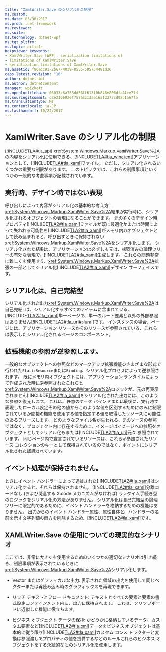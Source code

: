 ```yaml
---
title: "XamlWriter.Save のシリアル化の制限"
ms.custom: 
ms.date: 03/30/2017
ms.prod: .net-framework
ms.reviewer: 
ms.suite: 
ms.technology: dotnet-wpf
ms.tgt_pltfrm: 
ms.topic: article
helpviewer_keywords:
- XamlWriter.Save [WPF], serialization limitations of
- limitations of XamlWriter.Save
- serialization limitations of XamlWriter.Save
ms.assetid: f86acc91-2b67-4039-8555-505734491d36
caps.latest.revision: "10"
author: dotnet-bot
ms.author: dotnetcontent
manager: wpickett
ms.openlocfilehash: 06033c6a753dd567f613f0b848e806dfa14ee77d
ms.sourcegitcommit: c2e216692ef7576a213ae16af2377cd98d1a67fa
ms.translationtype: MT
ms.contentlocale: ja-JP
ms.lasthandoff: 10/22/2017
---
```

# <a name="serialization-limitations-of-xamlwritersave"></a>XamlWriter.Save のシリアル化の制限
[!INCLUDE[TLA#tla_api](../../../../includes/tlasharptla-api-md.md)] <xref:System.Windows.Markup.XamlWriter.Save%2A>の内容をシリアル化に使用できる、[!INCLUDE[TLA#tla_winclient](../../../../includes/tlasharptla-winclient-md.md)]アプリケーションとして、[!INCLUDE[TLA#tla_xaml](../../../../includes/tlasharptla-xaml-md.md)]ファイル。 ただし、シリアル化されるいくつかの重要な制限があります。 このトピックでは、これらの制限事項といくつかの一般的な考慮事項が記載されています。  
  
 
  
<a name="Run_Time__Not_Design_Time_Representation"></a>   
## <a name="run-time-not-design-time-representation"></a>実行時、デザイン時ではない表現  
 呼び出しによって内容がシリアル化の基本的な考え方<xref:System.Windows.Markup.XamlWriter.Save%2A>結果が実行時に、シリアル化されるオブジェクトの表現になることができます。 元の多くのデザイン時プロパティ[!INCLUDE[TLA2#tla_xaml](../../../../includes/tla2sharptla-xaml-md.md)]ファイルが既に最適化かまたは時間によって失われる可能性を[!INCLUDE[TLA2#tla_xaml](../../../../includes/tla2sharptla-xaml-md.md)]がメモリ内のオブジェクトとして読み込まれると、呼び出すときに保持されない<xref:System.Windows.Markup.XamlWriter.Save%2A>をシリアル化します。 シリアル化された結果は、アプリケーションは必ずしも元は、構築済みの論理ツリーの有効な表現で、[!INCLUDE[TLA2#tla_xaml](../../../../includes/tla2sharptla-xaml-md.md)]生成します。 これらの問題非常に難しくを使用する、<xref:System.Windows.Markup.XamlWriter.Save%2A>拡張の一部としてシリアル化[!INCLUDE[TLA2#tla_xaml](../../../../includes/tla2sharptla-xaml-md.md)]デザイン サーフェイスです。  
  
<a name="Serialization_is_Self_Contained"></a>   
## <a name="serialization-is-self-contained"></a>シリアル化は、自己完結型  
 シリアル化された出力<xref:System.Windows.Markup.XamlWriter.Save%2A>は自己完結; は、シリアル化するすべてのアイテムに含まれている、[!INCLUDE[TLA2#tla_xaml](../../../../includes/tla2sharptla-xaml-md.md)]単一ページで、単一のルート要素と以外の外部参照はありません[!INCLUDE[TLA2#tla_uri#plural](../../../../includes/tla2sharptla-urisharpplural-md.md)]です。 インスタンスの場合、ページには、アプリケーション リソースからのリソースが参照されている、これらは表示したシリアル化されるページのコンポーネント。  
  
<a name="Extension_References_are_Dereferenced"></a>   
## <a name="extension-references-are-dereferenced"></a>拡張機能の参照が逆参照します。  
 一般的なオブジェクトへの参照などのマークアップ拡張機能のさまざまな形式で行われた`StaticResource`または`Binding`、シリアル化プロセスによって逆参照されます。 既にメモリ内オブジェクトには、アプリケーション ランタイムによって作成された時に逆参照されたこれらと<xref:System.Windows.Markup.XamlWriter.Save%2A>ロジックが、元の再表示されません[!INCLUDE[TLA2#tla_xaml](../../../../includes/tla2sharptla-xaml-md.md)]をシリアル化された出力には、このような参照を復元します。 これは、任意のデータ バインドまたは最後に、実行時で表現したローカル設定その他の値からこのような値を区別するためにのみに制限されているか間接の機能を使用する値を指定する値を取得したリソースに可能性のあるフリーズします。 どのようなファイル名が失われる、元のソースの参照ではなく、プロジェクト内に存在するために、イメージはイメージへの参照をオブジェクトとしてシリアル化もまたは[!INCLUDE[TLA2#tla_uri](../../../../includes/tla2sharptla-uri-md.md)]元々 参照されています。 同じページ内で宣言されているリソースは、これらが参照されたリソース コレクションのキーとして保持されているのではなく、ポイントにシリアル化された認識されています。  
  
<a name="Event_Handling_is_Not_Preserved"></a>   
## <a name="event-handling-is-not-preserved"></a>イベント処理が保持されません。  
 ときにイベント ハンドラーによって追加された[!INCLUDE[TLA2#tla_xaml](../../../../includes/tla2sharptla-xaml-md.md)]はシリアル化すると、それらは保持されません。 [!INCLUDE[TLA2#tla_xaml](../../../../includes/tla2sharptla-xaml-md.md)]分離コードなし (および関連する X:code メカニズムがなければ) ランタイム手続き型のロジックをシリアル化の方法がありません。 シリアル化は自己完結型の論理ツリーに限定的であるために、イベント ハンドラーを格納するための機能はありません。 出力からのイベント ハンドラー属性、属性自体と、ハンドラーの名前を示す文字列値の両方を削除するため、[!INCLUDE[TLA2#tla_xaml](../../../../includes/tla2sharptla-xaml-md.md)]です。  
  
<a name="Realistic_Scenarios_for_Use_of_XAMLWriter_Save"></a>   
## <a name="realistic-scenarios-for-use-of-xamlwritersave"></a>XAMLWriter.Save の使用についての現実的なシナリオ  
 ここでは、非常に大きくを使用するためのいくつかの適切なシナリオは引き続き、制限事項が表示されているときに<xref:System.Windows.Markup.XamlWriter.Save%2A>シリアル化します。  
  
-   Vector またはグラフィカルな出力: 表示された領域の出力を使用して同じベクターまたは再読み込み時のグラフィックスを再現できます。  
  
-   リッチ テキストとフロー ドキュメント: テキストとすべての要素と要素の書式設定コンテインメント内に、出力に保持されます。 これは、クリップボードに近似した機能に役立ちます。  
  
-   ビジネス オブジェクト データの保持: かどうかに格納しているデータ、カスタム要素など[!INCLUDE[TLA2#tla_xml](../../../../includes/tla2sharptla-xml-md.md)]データをビジネス オブジェクトは基本的に従う限り[!INCLUDE[TLA2#tla_xaml](../../../../includes/tla2sharptla-xaml-md.md)]カスタム コンス トラクターと変換は参照渡しでプロパティの値を提供するなどのルールこれらのビジネス オブジェクトをする永続的なものシリアル化を使用します。

